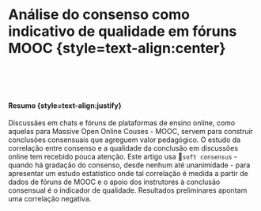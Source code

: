 # An&aacute;lise do consenso como indicativo de qualidade em f&oacute;runs MOOC {style=text-align:center}
<br/><br/><br/>

#### Resumo {style=text-align:justify}
Discuss&atilde;es em chats e f&oacute;runs de plataformas de ensino online, como aquelas para Massive Open Online Couses - MOOC, servem para construir conclus&otilde;es consensuais que agreguem valor pedag&oacute;gico. O estudo da correla&ccedil;&atilde;o entre consenso e a qualidade da conclus&atilde;o em discuss&otilde;es online tem recebido pouca aten&ccedil;&atilde;o. Este artigo usa `soft consensus` - quando h&aacute; grada&ccedil;&atilde;o do consenso, desde nenhum at&eacute; unanimidade - para apresentar um estudo estat&iacute;stico onde tal correla&ccedil;&atilde;o &eacute; medida a partir de dados de f&oacute;runs de MOOC e o apoio dos instrutores &agrave; conclus&atilde;o consensual &eacute; o indicador de qualidade. Resultados preliminares apontam uma correla&ccedil;&atilde;o negativa.
